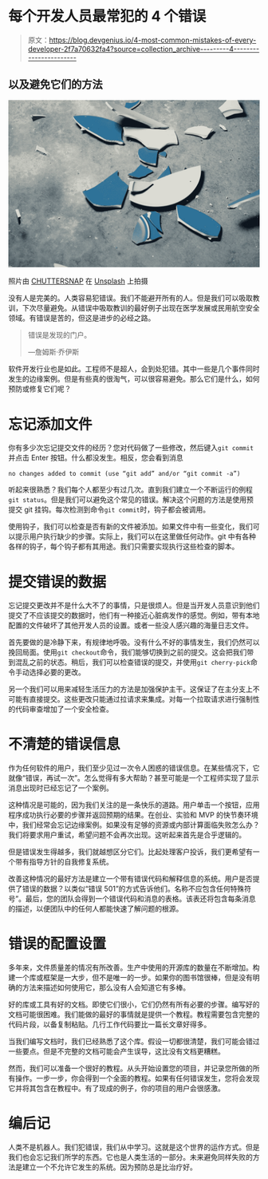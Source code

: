 # 每个开发人员最常犯的 4 个错误

> 原文：<https://blog.devgenius.io/4-most-common-mistakes-of-every-developer-2f7a70632fa4?source=collection_archive---------4----------------------->

## 以及避免它们的方法

![](img/d576c6e9b68217435bca33a85c419672.png)

照片由 [CHUTTERSNAP](https://unsplash.com/@chuttersnap?utm_source=unsplash&utm_medium=referral&utm_content=creditCopyText) 在 [Unsplash](https://unsplash.com/s/photos/fail?utm_source=unsplash&utm_medium=referral&utm_content=creditCopyText) 上拍摄

没有人是完美的。人类容易犯错误。我们不能避开所有的人。但是我们可以吸取教训，下次尽量避免。从错误中吸取教训的最好例子出现在医学发展或民用航空安全领域。有错误是苦的，但这是进步的必经之路。

> 错误是发现的门户。
> 
> —詹姆斯·乔伊斯

软件开发行业也是如此。工程师不是超人，会到处犯错。其中一些是几个事件同时发生的边缘案例。但是有些真的很淘气，可以很容易避免。那么它们是什么，如何预防或修复它们呢？

# 忘记添加文件

你有多少次忘记提交文件的经历？您对代码做了一些修改，然后键入`git commit`并点击 Enter 按钮。什么都没发生。相反，您会看到消息

```
no changes added to commit (use “git add” and/or “git commit -a”)
```

听起来很熟悉？我们每个人都至少有过几次。直到我们建立一个不断运行的例程`git status`。但是我们可以避免这个常见的错误。解决这个问题的方法是使用预提交 git 挂钩。每次检测到命令`git commit`时，钩子都会被调用。

使用钩子，我们可以检查是否有新的文件被添加。如果文件中有一些变化，我们可以提示用户执行缺少的步骤。实际上，我们可以在这里做任何动作。git 中有各种各样的钩子，每个钩子都有其用途。我们只需要实现执行这些检查的脚本。

# 提交错误的数据

忘记提交更改并不是什么大不了的事情，只是很烦人。但是当开发人员意识到他们提交了不应该提交的数据时，他们有一种接近心脏病发作的感觉。例如，带有本地配置的文件破坏了其他开发人员的设置。或者一些没人感兴趣的海量日志文件。

首先要做的是冷静下来，有规律地呼吸。没有什么不好的事情发生，我们仍然可以挽回局面。使用`git checkout`命令，我们能够切换到之前的提交。这会把我们带到混乱之前的状态。稍后，我们可以检查错误的提交，并使用`git cherry-pick`命令手动选择必要的更改。

另一个我们可以用来减轻生活压力的方法是加强保护主干。这保证了在主分支上不可能有直接提交。这些更改只能通过拉请求来集成。对每一个拉取请求进行强制性的代码审查增加了一个安全检查。

# 不清楚的错误信息

作为任何软件的用户，我们至少见过一次令人困惑的错误信息。在某些情况下，它就像“错误，再试一次”。怎么觉得有多大帮助？甚至可能是一个工程师实现了显示消息出现时已经忘记了一个案例。

这种情况是可能的，因为我们关注的是一条快乐的道路。用户单击一个按钮，应用程序成功执行必要的步骤并返回预期的结果。在创业、实验和 MVP 的快节奏环境中，我们经常会忘记边缘案例。如果没有足够的资源或内部计算面临失败怎么办？我们将要求用户重试，希望问题不会再次出现。这听起来首先是合乎逻辑的。

但是错误发生得越多，我们就越想区分它们。比起处理客户投诉，我们更希望有一个带有指导方针的自我修复系统。

改善这种情况的最好方法是建立一个带有错误代码和解释信息的系统。用户是否提供了错误的数据？以类似“错误 501”的方式告诉他们。名称不应包含任何特殊符号”。最后，您的团队会得到一个错误代码和消息的表格。该表还将包含每条消息的描述，以便团队中的任何人都能快速了解问题的根源。

# 错误的配置设置

多年来，文件质量差的情况有所改善。生产中使用的开源库的数量在不断增加。构建一个库或框架是一大步，但不是唯一的一步。如果你的图书馆很棒，但是没有明确的方法来描述如何使用它，那么没有人会知道它有多棒。

好的库或工具有好的文档。即使它们很小，它们仍然有所有必要的步骤。编写好的文档可能很困难。我们能做的最好的事情就是提供一个教程。教程需要包含完整的代码片段，以备复制粘贴。几行工作代码要比一篇长文章好得多。

当我们编写文档时，我们已经熟悉了这个库。假设一切都很清楚，我们可能会错过一些要点。但是不完整的文档可能会产生误导，这比没有文档更糟糕。

然而，我们可以准备一个很好的教程。从头开始设置您的项目，并记录您所做的所有操作。一步一步，你会得到一个全面的教程。如果有任何错误发生，您将会发现它并将其包含在教程中。有了现成的例子，你的项目的用户会很感激。

# 编后记

人类不是机器人。我们犯错误，我们从中学习。这就是这个世界的运作方式。但是我们也会忘记我们所学的东西。它也是人类生活的一部分。未来避免同样失败的方法是建立一个不允许它发生的系统。因为预防总是比治疗好。
